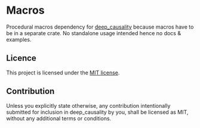 [//]: # (---)
[//]: # (SPDX-License-Identifier: MIT)
[//]: # (---)

# Macros

Procedural macros dependency for [deep_causality](https://github.com/deepcausality-rs/deep_causality) because
macros have to be in a separate crate. No standalone usage intended hence no docs & examples. 


## Licence

This project is licensed under the [MIT license](LICENSE).

## Contribution

Unless you explicitly state otherwise, any contribution intentionally submitted for inclusion in deep_causality by you,
shall be licensed as MIT, without any additional terms or conditions.

